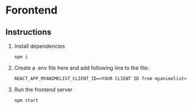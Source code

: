 # Forontend

## Instructions

1. Install dependencies

    `npm i`

2. Create a .env file here and add following line to the file:

    `REACT_APP_MYANIMELIST_CLIENT_ID=<YOUR CLIENT ID from myanimelist>`

3. Run the frontend server

    `npm start`